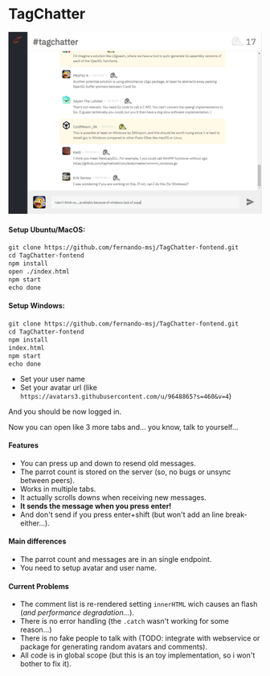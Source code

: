 # TagChatter

![Preview](preview.png)

#### Setup Ubuntu/MacOS:
```
git clone https://github.com/fernando-msj/TagChatter-fontend.git
cd TagChatter-fontend
npm install
open ./index.html
npm start
echo done
```


#### Setup Windows:
```
git clone https://github.com/fernando-msj/TagChatter-fontend.git
cd TagChatter-fontend
npm install
index.html
npm start
echo done
```

* Set your user name
* Set your avatar url (like `https://avatars3.githubusercontent.com/u/9648865?s=460&v=4`)

And you should be now logged in.

Now you can open like 3 more tabs and... you know, talk to yourself...

#### Features
* You can press up and down to resend old messages.
* The parrot count is stored on the server (so, no bugs or unsync between peers).
* Works in multiple tabs.
* It actually scrolls downs when receiving new messages.
* **It sends the message when you press enter!**
* And don't send if you press enter+shift (but won't add an line break-either...).

#### Main differences
* The parrot count and messages are in an single endpoint.
* You need to setup avatar and user name.

#### Current Problems
* The comment list is re-rendered setting `innerHTML` wich causes an flash (*and performance degradation...*).
* There is no error handling (the `.catch` wasn't working for some reason...)
* There is no fake people to talk with (TODO: integrate with webservice or package for generating random avatars and comments).
* All code is in global scope (but this is an toy implementation, so i won't bother to fix it).
